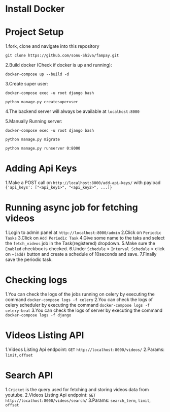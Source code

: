 # Install Docker

# Project Setup

1.fork, clone and navigate into this repository

   `git clone https://github.com/sonu-Shiva/fampay.git`

2.Build docker (Check if docker is up and running):

   `docker-compose up --build -d`

3.Create super user:

   `docker-compose exec -u root django bash`

   `python manage.py createsuperuser`

4.The backend server will always be available at `localhost:8000`

5.Manually Running server:

   `docker-compose exec -u root django bash`

   `python manage.py migrate`

   `python manage.py runserver 0:8000`

# Adding Api Keys

1.Make a POST call on `http://localhost:8000/add-api-keys/` with payload `{'api_keys': ["<api_key1>", "<api_key2>", ...]}`

# Running async job for fetching videos

1.Login to admin panel at `http://localhost:8000/admin`
2.Click on `Periodic Tasks`
3.Click on `Add Periodic Task`
4.Give some name to the taks and select the `fetch_videos` job in the Task(registered) dropdown.
5.Make sure the `Enabled` checkbox is checked.
6.Under `Schedule` > `Interval Schedule` > click on `+(add)` button and create a schedule of 10seconds and save.
7.Finally save the periodic task.

# Checking logs

1.You can check the logs of the jobs running on celery by executing the command `docker-compose logs -f celery`
2.You can check the logs of celery scheduler by executing the command `docker-compose logs -f celery-beat`
3.You can check the logs of server by executing the command `docker-compose logs -f django`

# Videos Listing API

1.Videos Listing Api endpoint: `GET` `http://localhost:8000/videos/`
2.Params: `limit`, `offset`

# Search API

1.`Cricket` is the query used for fetching and storing videos data from youtube.
2.Videos Listing Api endpoint: `GET` `http://localhost:8000/videos/search/`
3.Params: `search_term`, `limit`, `offset`
